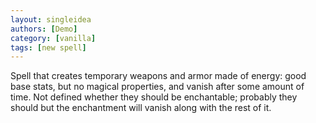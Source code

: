 ```yaml
---
layout: singleidea
authors: [Demo]
category: [vanilla]
tags: [new spell]
---
```

Spell that creates temporary weapons and armor made of energy: good base stats, but no magical properties, and vanish after some amount of time. Not defined whether they should be enchantable; probably they should but the enchantment will vanish along with the rest of it.

